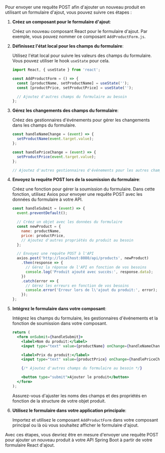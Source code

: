 Pour envoyer une requête POST afin d'ajouter un nouveau produit en utilisant un formulaire d'ajout, vous pouvez suivre ces étapes :

1. **Créez un composant pour le formulaire d'ajout**:

   Créez un nouveau composant React pour le formulaire d'ajout. Par exemple, vous pouvez nommer ce composant `AddProductForm.js`.

2. **Définissez l'état local pour les champs du formulaire**:

   Utilisez l'état local pour suivre les valeurs des champs du formulaire. Vous pouvez utiliser le hook `useState` pour cela.

   ```jsx
   import React, { useState } from 'react';

   const AddProductForm = () => {
     const [productName, setProductName] = useState('');
     const [productPrice, setProductPrice] = useState('');

     // Ajoutez d'autres champs du formulaire au besoin
   };
   ```

3. **Gérez les changements des champs du formulaire**:

   Créez des gestionnaires d'événements pour gérer les changements dans les champs du formulaire.

   ```jsx
   const handleNameChange = (event) => {
     setProductName(event.target.value);
   };

   const handlePriceChange = (event) => {
     setProductPrice(event.target.value);
   };

   // Ajoutez d'autres gestionnaires d'événements pour les autres champs
   ```

4. **Envoyez la requête POST lors de la soumission du formulaire**:

   Créez une fonction pour gérer la soumission du formulaire. Dans cette fonction, utilisez Axios pour envoyer une requête POST avec les données du formulaire à votre API.

   ```jsx
   const handleSubmit = (event) => {
     event.preventDefault();

     // Créez un objet avec les données du formulaire
     const newProduct = {
       name: productName,
       price: productPrice,
       // Ajoutez d'autres propriétés du produit au besoin
     };

     // Envoyez une requête POST à l'API
     axios.post('http://localhost:8080/api/products', newProduct)
       .then(response => {
         // Gérez la réponse de l'API en fonction de vos besoins
         console.log('Produit ajouté avec succès:', response.data);
       })
       .catch(error => {
         // Gérez les erreurs en fonction de vos besoins
         console.error('Erreur lors de l\'ajout du produit:', error);
       });
   };
   ```

5. **Intégrez le formulaire dans votre composant**:

   Intégrez les champs du formulaire, les gestionnaires d'événements et la fonction de soumission dans votre composant.

   ```jsx
   return (
     <form onSubmit={handleSubmit}>
       <label>Nom du produit:</label>
       <input type="text" value={productName} onChange={handleNameChange} />

       <label>Prix du produit:</label>
       <input type="text" value={productPrice} onChange={handlePriceChange} />

       {/* Ajoutez d'autres champs du formulaire au besoin */}

       <button type="submit">Ajouter le produit</button>
     </form>
   );
   ```

   Assurez-vous d'ajuster les noms des champs et des propriétés en fonction de la structure de votre objet produit.

6. **Utilisez le formulaire dans votre application principale**:

   Importez et utilisez le composant `AddProductForm` dans votre composant principal ou là où vous souhaitez afficher le formulaire d'ajout.

Avec ces étapes, vous devriez être en mesure d'envoyer une requête POST pour ajouter un nouveau produit à votre API Spring Boot à partir de votre formulaire React d'ajout.